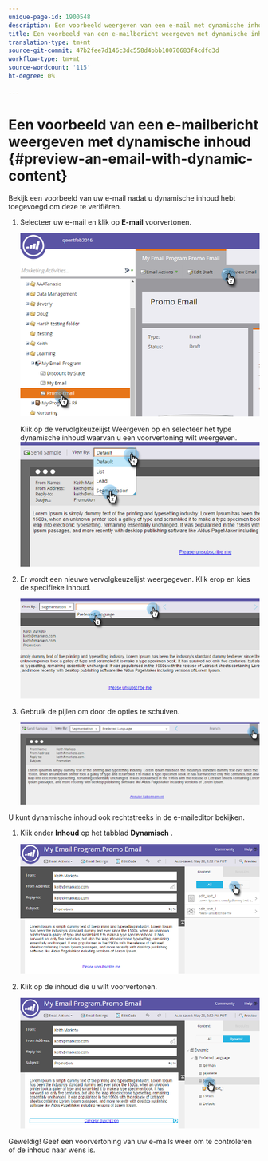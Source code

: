 ```yaml
---
unique-page-id: 1900548
description: Een voorbeeld weergeven van een e-mail met dynamische inhoud - Marketo Docs - Productdocumentatie
title: Een voorbeeld van een e-mailbericht weergeven met dynamische inhoud
translation-type: tm+mt
source-git-commit: 47b2fee7d146c3dc558d4bbb10070683f4cdfd3d
workflow-type: tm+mt
source-wordcount: '115'
ht-degree: 0%

---
```



# Een voorbeeld van een e-mailbericht weergeven met dynamische inhoud {#preview-an-email-with-dynamic-content}

Bekijk een voorbeeld van uw e-mail nadat u dynamische inhoud hebt toegevoegd om deze te verifiëren.

1. Selecteer uw e-mail en klik op **E-mail** voorvertonen.

   ![](assets/one-3.png)

   Klik op de vervolgkeuzelijst Weergeven op en selecteer het type dynamische inhoud waarvan u een voorvertoning wilt weergeven.
   ![](assets/two-3.png)

1. Er wordt een nieuwe vervolgkeuzelijst weergegeven. Klik erop en kies de specifieke inhoud.

   ![](assets/three-2.png)

1. Gebruik de pijlen om door de opties te schuiven.

   ![](assets/four-1.png)

U kunt dynamische inhoud ook rechtstreeks in de e-maileditor bekijken.

1. Klik onder **Inhoud** op het tabblad **Dynamisch** .

   ![](assets/five-1.png)

1. Klik op de inhoud die u wilt voorvertonen.

   ![](assets/six.png)

Geweldig! Geef een voorvertoning van uw e-mails weer om te controleren of de inhoud naar wens is.
